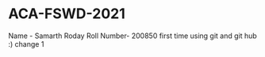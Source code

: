 # ACA-FSWD-2021
Name - Samarth Roday
Roll Number- 200850
first time using git and git hub :)
change 1
